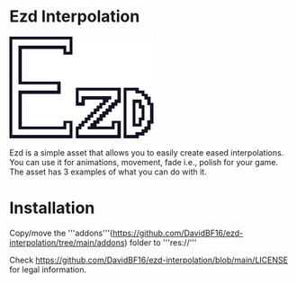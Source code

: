 # Ezd Interpolation

![Alt text](https://github.com/DavidBF16/ezd-interpolation/blob/main/ezd-logo.png?raw=true)

Ezd is a simple asset that allows you to easily create eased interpolations. You can use it for animations, movement, fade i.e., polish for your game.
The asset has 3 examples of what you can do with it.

# Installation
Copy/move the '''addons'''(https://github.com/DavidBF16/ezd-interpolation/tree/main/addons) folder to '''res://'''
 
 Check https://github.com/DavidBF16/ezd-interpolation/blob/main/LICENSE for legal information.
